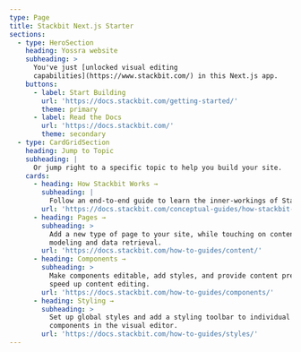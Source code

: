 ```yaml
---
type: Page
title: Stackbit Next.js Starter
sections:
  - type: HeroSection
    heading: Yossra website
    subheading: >
      You've just [unlocked visual editing
      capabilities](https://www.stackbit.com/) in this Next.js app.
    buttons:
      - label: Start Building
        url: 'https://docs.stackbit.com/getting-started/'
        theme: primary
      - label: Read the Docs
        url: 'https://docs.stackbit.com/'
        theme: secondary
  - type: CardGridSection
    heading: Jump to Topic
    subheading: |
      Or jump right to a specific topic to help you build your site.
    cards:
      - heading: How Stackbit Works →
        subheading: |
          Follow an end-to-end guide to learn the inner-workings of Stackbit.
        url: 'https://docs.stackbit.com/conceptual-guides/how-stackbit-works/'
      - heading: Pages →
        subheading: >
          Add a new type of page to your site, while touching on content
          modeling and data retrieval.
        url: 'https://docs.stackbit.com/how-to-guides/content/'
      - heading: Components →
        subheading: >
          Make components editable, add styles, and provide content presets to
          speed up content editing.
        url: 'https://docs.stackbit.com/how-to-guides/components/'
      - heading: Styling →
        subheading: >
          Set up global styles and add a styling toolbar to individual
          components in the visual editor.
        url: 'https://docs.stackbit.com/how-to-guides/styles/'
---
```

